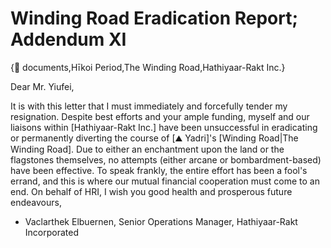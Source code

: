 # Winding Road Eradication Report; Addendum XI

{📄 documents,Hīkoi Period,The Winding Road,Hathiyaar-Rakt Inc.}

Dear Mr. Yiufei,

It is with this letter that I must immediately and forcefully tender my resignation. Despite best efforts and your ample funding, myself and our liaisons within [Hathiyaar-Rakt Inc.] have been unsuccessful in eradicating or permanently diverting the course of [⛰️ Yadri]'s [Winding Road|The Winding Road]. Due to either an enchantment upon the land or the flagstones themselves, no attempts (either arcane or bombardment-based) have been effective. To speak frankly, the entire effort has been a fool's errand, and this is where our mutual financial cooperation must come to an end. On behalf of HRI, I wish you good health and prosperous future endeavours,

- Vaclarthek Elbuernen, Senior Operations Manager, Hathiyaar-Rakt Incorporated
